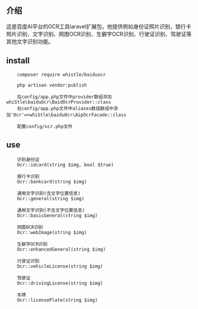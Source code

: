 ## 介绍
这是百度AI平台的OCR工具laravel扩展包，他提供例如身份证照片识别，银行卡照片识别，文字识别、网图OCR识别、生僻字OCR识别、行驶证识别、驾驶证等其他文字识别功能。

## install
```
    composer require whistle/baiduocr
```
```
    php artisan vendor:publish
```
```
    在config/app.php文件中provider数组添加 whiStle\baiduOcr\BaidOcrProvider::class
    在config/app.php文件中aliases数组数组中添加'Ocr'=>whiStle\baiduOcr\AipOcrFacade::class
```
```
    配置config/ocr.php文件
```
    
##  use
```
    识别身份证
    Ocr::idcard(string $img, bool $true)
```  
```
    银行卡识别
    Ocr::bankcard(string $img)
```
```
    通用文字识别(含文字位置信息)
    Ocr::general(string $img)
```
```
    通用文字识别(不含文字位置信息)
    Ocr::basicGeneral(string $img)
```
```
    网图OCR识别
    Ocr::webImage(string $img)
```
```
    生僻字OCR识别
    Ocr::enhancedGeneral(string $img)
```
```
    行驶证识别
    Ocr::vehicleLicense(string $img)
```
```
    驾驶证
    Ocr::drivingLicense(string $img)
```
```
    车牌
    Ocr::licensePlate(string $img)
 ```

